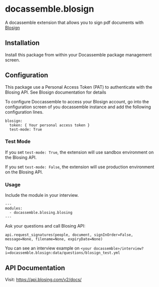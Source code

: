 # docassemble.blosign

A docassemble extension that allows you to sign pdf documents with [Blosign](https://blosign.com)

## Installation

Install this package from within your Docassemble package management screen.

## Configuration

This package use a Personal Access Token (PAT) to authenticate with the Blosing API. See Blosign documentation for details

To configure Doccassemble to access your Blosign account, go into the configuration screen of you docassemble instance and add the following configuration lines.

```
blosign:
  token: { Your personal access token }
  test-mode: True
```

### Test Mode
If you set `test-mode: True`, the extension will use sandbox environment on the Blosing API.

If you set `test-mode: False`, the extension will use production environment on the Blosing API.

### Usage
Include the module in your interview.

```
---
modules:
  - docassemble.blosing.blosing
---
``` 

Ask your questions and call Blosing API:

```
api.request_signatures(people, document, signInOrder=False, message=None, filename=None, expiryDate=None)
```

You can see an interview example on 
`<your docassemble>/interview?i=docassemble.blosign:data/questions/blosign_test.yml`

## API Documentation
Visit: https://api.blosing.com/v2/docs/
